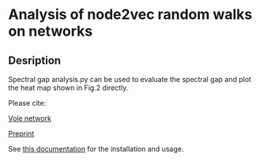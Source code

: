 # Analysis of node2vec random walks on networks

## Desription

Spectral gap analysis.py can be used to evaluate the spectral gap and plot the heat map shown in Fig.2 directly.

Please cite:

[Vole network](http://networkrepository.com/mammalia-voles-bhp-trapping-55.php)

[Preprint](https://arxiv.org/abs/1903.10805)

See [this documentation](https://scola.readthedocs.io/en/latest/) for the installation and usage.

